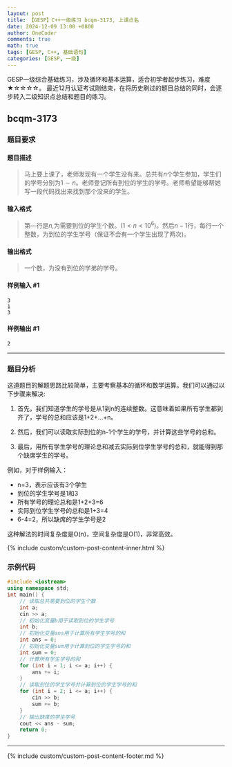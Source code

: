 ```yaml
---
layout: post
title: 【GESP】C++一级练习 bcqm-3173, 上课点名
date: 2024-12-09 13:00 +0800
author: OneCoder
comments: true
math: true
tags: [GESP, C++, 基础语句]
categories: [GESP, 一级]
---
```

GESP一级综合基础练习，涉及循环和基本运算，适合初学者起步练习，难度★☆☆☆☆。
最近12月认证考试刚结束，在将历史刷过的题目总结的同时，会逐步转入二级知识点总结和题目的练习。

<!--more-->

## bcqm-3173

### 题目要求

#### 题目描述

>马上要上课了，老师发现有一个学生没有来。总共有$n$个学生参加，学生们的学号分别为$1∼n$。老师登记所有到位的学生的学号。老师希望能够帮她写一段代码找出来找到那个没来的学生。

#### 输入格式

>第—行是$n$,为需要到位的学生个数。$(1<n<10^6)$。然后$n−1$行，每行一个整数，为到位的学生学号（保证不会有一个学生出现了两次)。

#### 输出格式

>一个数，为没有到位的学弟的学号。

#### 样例输入 #1

```console
3
1
3
```

#### 样例输出 #1

```console
2
```

---

### 题目分析

这道题目的解题思路比较简单，主要考察基本的循环和数学运算。我们可以通过以下步骤来解决:

1. 首先，我们知道学生的学号是从1到n的连续整数。这意味着如果所有学生都到齐了，学号的总和应该是1+2+...+n。

2. 然后，我们可以读取实际到位的n-1个学生的学号，并计算这些学号的总和。

3. 最后，用所有学生学号的理论总和减去实际到位学生学号的总和，就能得到那个缺席学生的学号。

例如，对于样例输入：

- n=3，表示应该有3个学生
- 到位的学生学号是1和3
- 所有学号的理论总和是1+2+3=6
- 实际到位学生学号的总和是1+3=4
- 6-4=2，所以缺席的学生学号是2

这种解法的时间复杂度是O(n)，空间复杂度是O(1)，非常高效。

{% include custom/custom-post-content-inner.html %}

### 示例代码

```cpp
#include <iostream>
using namespace std;
int main() {
    // 读取总共需要到位的学生个数
    int a;
    cin >> a;
    // 初始化变量b用于读取到位的学生学号
    int b;
    // 初始化变量ans用于计算所有学生学号的和
    int ans = 0;
    // 初始化变量sum用于计算到位的学生学号的和
    int sum = 0;
    // 计算所有学生学号的和
    for (int i = 1; i <= a; i++) {
        ans += i;
    }
    // 读取到位的学生学号并计算到位的学生学号的和
    for (int i = 2; i <= a; i++) {
        cin >> b;
        sum += b;
    }
    // 输出缺席的学生学号
    cout << ans - sum;
    return 0;
}
```

---

{% include custom/custom-post-content-footer.md %}
